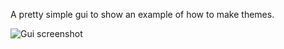 A pretty simple gui to show an example of how to make themes.

![Gui screenshot](https://media.discordapp.net/attachments/1228012071690702929/1229656296396029992/image.png?ex=663079aa&is=661e04aa&hm=cf9e8d2298998f34417d5daeb5ec2ea9069eb66af58ae54ffecc9b662f776dd9&=&format=webp&quality=lossless&width=1214&height=683)
